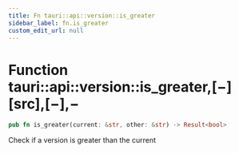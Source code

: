 ```yaml
---
title: Fn tauri::api::version::is_greater
sidebar_label: fn.is_greater
custom_edit_url: null
---
```


# Function tauri::api::version::is_greater,\[−]\[src],\[−],−

```rs
pub fn is_greater(current: &str, other: &str) -> Result<bool>
```

Check if a version is greater than the current
